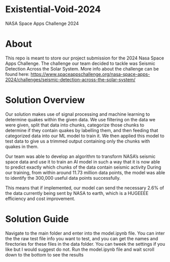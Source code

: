 # Existential-Void-2024
NASA Space Apps Challenge 2024

# About
This repo is meant to store our project submission for the 2024 Nasa Space Apps Challenge. The challenge our team decided to tackle was Seismic Detection Across the Solar System. More info about the challenge can be found here: https://www.spaceappschallenge.org/nasa-space-apps-2024/challenges/seismic-detection-across-the-solar-system/

# Solution Overview
Our solution makes use of signal processing and machine learning to determine quakes within the given data. We use filtering on the data we were given, split that data into chunks, categorize those chunks to determine if they contain quakes by labelling them, and then feeding that categorized data into our ML model to train it. We then applied this model to test data to give us a trimmed output containing only the chunks with quakes in them.

Our team was able to develop an algorithm to transform NASA’s seismic space data and use it to train an AI model in such a way that it is now able to predict exactly which chunks of the data contain seismic activity During our training, from within around 11.73 million data points, the model was able to identify the 300,000 useful data points successfully. 

This means that if implemented, our model can send the necessary 2.6% of the data currently being sent by NASA to earth, which is a HUGEEEE efficiency and cost improvement.

# Solution Guide
Navigate to the main folder and enter into the model.ipynb file. You can inter the the raw test file info you want to test, and you can get the names and firectories for these files in the data folder. You can tweek the settings if you like but I would suggest do not. Run the model.ipynb file and wait scroll down to the bottom to see the results

